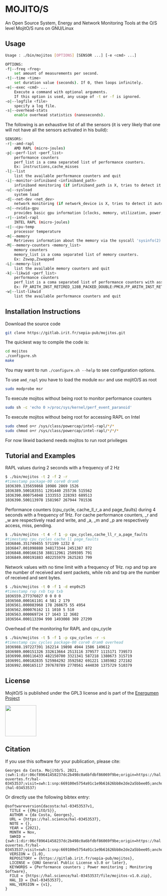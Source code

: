 # MOJITO/S

An Open Source System, Energy and Network Monitoring Tools at the O/S level
MojitO/S runs on GNU/Linux

## Usage

```bash
Usage : ./bin/mojitos [OPTIONS] [SENSOR ...] [-e <cmd> ...]

OPTIONS:
-f|--freq <freq>
	set amount of measurements per second.
-t|--time <time>
	set duration value (seconds). If 0, then loops infinitely.
-e|--exec <cmd> ...
	Execute a command with optional arguments.
	If this option is used, any usage of -t or -f is ignored.
-o|--logfile <file>
	specify a log file.
-s|--overhead-stats
	enable overhead statistics (nanoseconds).

```

The following is an exhaustive list of all the sensors (it is very likely
that one will not have all the sensors activated in his build):
```bash
SENSORS:
-r|--amd-rapl
	AMD RAPL (micro-joules)
-p|--perf-list <perf_list>
	performance counters
	perf_list is a coma separated list of performance counters.
	Ex: instructions,cache_misses
-l|--list
	list the available performance counters and quit
-i|--monitor-infiniband <infiniband_path>
	infiniband monitoring (if infiniband_path is X, tries to detect it automatically)
-u|--sysload
	system load
-d|--net-dev <net_dev>
	network monitoring (if network_device is X, tries to detect it automatically)
-n|--nvidia-gpu
	provides basic gpu information [clocks, memory, utilization, power, temperature].
-r|--intel-rapl
	INTEL RAPL (micro-joules)
-c|--cpu-temp
	processor temperature
-m|--memory
	Retrieves information about the memory via the syscall 'sysinfo(2)'.
-M|--memory-counters <memory_list>
	memory counters
	memory_list is a coma separated list of memory counters.
	Ex: Zswap,Zswapped
-L|--memory-list
	list the available memory counters and quit
-k|--likwid <perf_list>
	performance counters
	perf_list is a coma separated list of performance counters with associated register.
	Ex: FP_ARITH_INST_RETIRED_128B_PACKED_DOUBLE:PMC0,FP_ARITH_INST_RETIRED_SCALAR_DOUBLE:PMC1
-w|--list-likwid
	list the available performance counters and quit
```

## Installation Instructions

Download the source code
```bash
git clone https://gitlab.irit.fr/sepia-pub/mojitos.git
```
The quickest way to compile the code is:
```bash
cd mojitos
./configure.sh
make
```
You may want to run `./configure.sh --help` to see configuration options.

To use `amd_rapl` you have to load the module `msr` and use mojitO/S as root
```bash
sudo modprobe msr
```
To execute mojitos without being root to monitor performance counters
```bash
sudo sh -c 'echo 0 >/proc/sys/kernel/perf_event_paranoid'
```
To execute mojitos without being root for accessing RAPL on Intel
```bash
sudo chmod o+r /sys/class/powercap/intel-rapl/*/*
sudo chmod o+r /sys/class/powercap/intel-rapl/*/*/*
```

For now likwid backend needs mojitos to run root privileges

## Tutorial and Examples

RAPL values during 2 seconds with a frequency of 2 Hz
```bash
$ ./bin/mojitos -t 2 -f 2 -r
#timestamp package-00 core0 dram0
1036389.135659868 10986 2869 1526
1036389.500183551 1291440 255736 515562
1036390.000754048 1333553 228393 689513
1036390.500113978 1581967 267944 701536
```
Performance counters (cpu_cycle, cache_ll_r_a and page_faults) during 4 seconds with a frequency of 1Hz. For cache performance counters, _r and _w are respectively read and write, and _a, _m and _p are respectively access, miss, pending.

```bash
$ ./bin/mojitos -t 4 -f 1 -p cpu_cycles,cache_ll_r_a,page_faults
#timestamp cpu_cycles cache_ll page_faults
1036846.351749455 571199 1232 0
1036847.001098880 348173344 2451387 872
1036848.000166158 388112961 2509305 791
1036849.000191883 402255979 2625283 799
```

Network values with no time limit with a frequency of 1Hz. rxp and txp are the number of received and sent packets, while rxb and txp are the number of received and sent bytes.
```bash
$ ./bin/mojitos -t 0 -f 1 -d enp0s25
#timestamp rxp rxb txp txb
1036559.277376027 0 0 0 0
1036560.000161101 4 581 2 179
1036561.000083968 178 268675 55 4954
1036562.000076162 11 1010 5 510
1036563.000069724 17 1643 12 3602
1036564.000113394 990 1493008 369 27299
```

Overhead of the monitoring for RAPL and cpu_cycle
```bash
$ ./bin/mojitos -t 5 -f 1 -p cpu_cycles -r -s
#timestamp cpu_cycles package-00 core0 dram0 overhead
1036988.197227391 162214 19898 4944 1586 149612
1036989.000151326 332613664 2513116 379577 1115171 739573
1036990.000116433 482150700 3321341 587218 1380673 315719
1036991.000182835 525984292 3592582 691221 1385982 272182
1036992.000165117 397678789 2770561 444030 1375729 510379
```

## License

MojitO/S is published under the GPL3 license and is part of the [Energumen Project](https://www.irit.fr/energumen/)

<img src="https://www.irit.fr/energumen/images/energumen.png" width="100">

## Citation

If you use this software for your publication, please cite:

```
Georges da Costa. MojitO/S. 2021, ⟨swh:1:dir:06cf89641458237dc2b498c0a6bfdbf86069f9be;origin=https://hal.archives-ouvertes.fr/hal-03453537;visit=swh:1:snp:669100e5754a91c1e9b61626bb8e2de2a5bbee05;anchor=swh:1:rel:c8d27b5ae7715198e3e51e4ea87ec9d3afe18f61;path=/⟩. ⟨hal-03453537⟩
```

Or directly use the following bibtex entry:

```
@softwareversion{dacosta:hal-03453537v1,
  TITLE = {{MojitO/S}},
  AUTHOR = {da Costa, Georges},
  URL = {https://hal.science/hal-03453537},
  NOTE = {},
  YEAR = {2021},
  MONTH = Nov,
  SWHID = {swh:1:dir:06cf89641458237dc2b498c0a6bfdbf86069f9be;origin=https://hal.archives-ouvertes.fr/hal-03453537;visit=swh:1:snp:669100e5754a91c1e9b61626bb8e2de2a5bbee05;anchor=swh:1:rel:c8d27b5ae7715198e3e51e4ea87ec9d3afe18f61;path=/},
  VERSION = {1.0},
  REPOSITORY = {https://gitlab.irit.fr/sepia-pub/mojitos},
  LICENSE = {GNU General Public License v3.0 or later},
  KEYWORDS = {Performance counters ; Power monitoring ; Monitoring Software},
  FILE = {https://hal.science/hal-03453537/file/mojitos-v1.0.zip},
  HAL_ID = {hal-03453537},
  HAL_VERSION = {v1},
}
```
